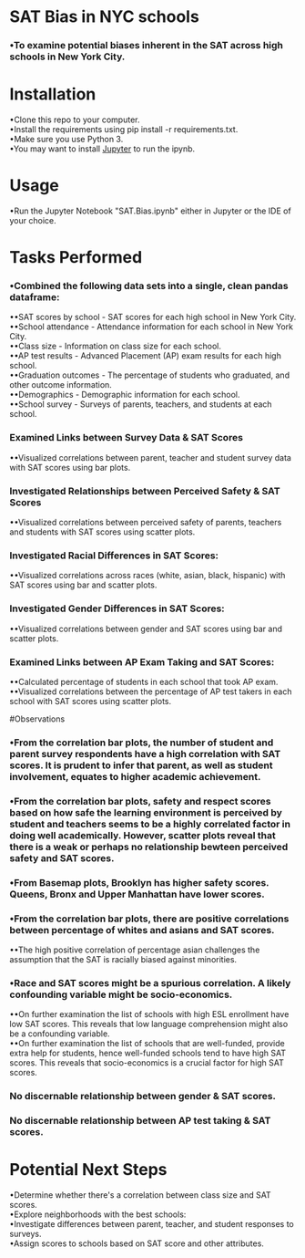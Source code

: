 # SAT Bias in NYC schools
### •To examine potential biases inherent in the SAT across high schools in New York City.

# Installation
•Clone this repo to your computer.  
•Install the requirements using pip install -r requirements.txt.  
•Make sure you use Python 3.  
•You may want to install [Jupyter](http://jupyter.org/install) to run the ipynb.

# Usage
•Run the Jupyter Notebook "SAT.Bias.ipynb" either in Jupyter or the IDE of your choice.

# Tasks Performed
### •Combined the following data sets into a single, clean pandas dataframe:
••SAT scores by school - SAT scores for each high school in New York City.  
••School attendance - Attendance information for each school in New York City.  
••Class size - Information on class size for each school.  
••AP test results - Advanced Placement (AP) exam results for each high school.  
••Graduation outcomes - The percentage of students who graduated, and other outcome information.  
••Demographics - Demographic information for each school.  
••School survey - Surveys of parents, teachers, and students at each school.  
### Examined Links between Survey Data & SAT Scores
••Visualized correlations between parent, teacher and student survey data with SAT scores using bar plots.
### Investigated Relationships between Perceived Safety & SAT Scores
••Visualized correlations between perceived safety of parents, teachers and students with SAT scores using scatter plots.
### Investigated Racial Differences in SAT Scores:
••Visualized correlations across races (white, asian, black, hispanic) with SAT scores using bar and scatter plots.
### Investigated Gender Differences in SAT Scores:
••Visualized correlations between gender and SAT scores using bar and scatter plots.
### Examined Links between AP Exam Taking and SAT Scores:
••Calculated percentage of students in each school that took AP exam.  
••Visualized correlations between the percentage of AP test takers in each school with SAT scores using scatter plots.

#Observations
### •From the correlation bar plots, the number of student and parent survey respondents have a high correlation with SAT scores. It is prudent to infer that parent, as well as student involvement, equates to higher academic achievement.
### •From the correlation bar plots, safety and respect scores based on how safe the learning environment is perceived by student and teachers seems to be a highly correlated factor in doing well academically. However, scatter plots reveal that there is a weak or perhaps no relationship bewteen perceived safety and SAT scores.   
### •From Basemap plots, Brooklyn has higher safety scores. Queens, Bronx and Upper Manhattan have lower scores.
### •From the correlation bar plots, there are positive correlations between percentage of whites and asians and SAT scores.
••The high positive correlation of percentage asian challenges the assumption that the SAT is racially biased against minorities.
### •Race and SAT scores might be a spurious correlation. A likely confounding variable might be socio-economics.
••On further examination the list of schools with high ESL enrollment have low SAT scores. This reveals that low language comprehension might also be a confounding variable.  
••On further examination the list of schools that are well-funded, provide extra help for students, hence well-funded schools tend to have high SAT scores. This reveals that socio-economics is a crucial factor for high SAT scores.
### No discernable relationship between gender & SAT scores.
### No discernable relationship between AP test taking & SAT scores.


# Potential Next Steps
•Determine whether there's a correlation between class size and SAT scores.  
•Explore neighborhoods with the best schools:  
•Investigate differences between parent, teacher, and student responses to surveys.  
•Assign scores to schools based on SAT score and other attributes.
